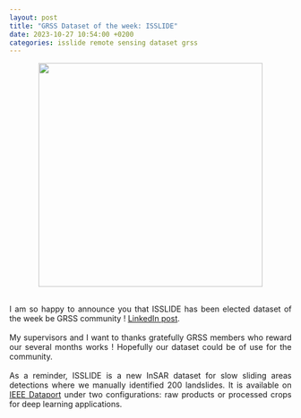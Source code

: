 ```yaml
---
layout: post
title: "GRSS Dataset of the week: ISSLIDE"
date: 2023-10-27 10:54:00 +0200
categories: isslide remote sensing dataset grss
---
```


<p align="center"> <img width=400px src="/images/1698308427056.jpeg"> </p>

<br/>

<div style="text-align: justify">
I am so happy to announce you that ISSLIDE has been elected dataset of the week be GRSS community ! <a href ="https://www.linkedin.com/posts/ieee-grss_ieee-activity-7123221835722170368-d_VR?utm_source=share&utm_medium=member_desktop">LinkedIn post</a>.
</div>
<br/>
<div style="text-align: justify">
My supervisors and I want to thanks gratefully GRSS members who reward our several months works ! Hopefully our dataset could be of use for the community.
</div>
<br/>
<div style="text-align: justify">
As a reminder, ISSLIDE is a new InSAR dataset for slow sliding areas detections where we manually identified 200 landslides. It is available on <a href ="https://ieee-dataport.org/documents/isslide-insar-dataset-slow-sliding-area-detection-machine-learning">IEEE Dataport</a> under two configurations: raw products or processed crops for deep learning applications.
</div>


